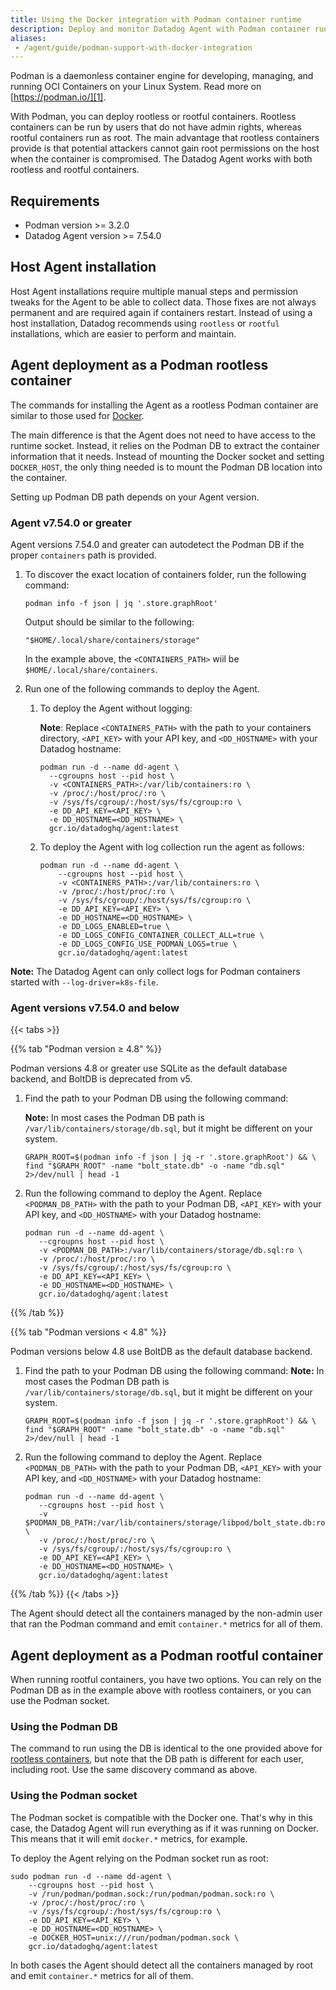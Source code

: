 ```yaml
---
title: Using the Docker integration with Podman container runtime
description: Deploy and monitor Datadog Agent with Podman container runtime using rootless and rootful containers
aliases:
 - /agent/guide/podman-support-with-docker-integration
---
```


Podman is a daemonless container engine for developing, managing, and running OCI Containers on your Linux System. Read more on [https://podman.io/][1].

With Podman, you can deploy rootless or rootful containers. Rootless containers can be run by users that do not have admin rights, whereas rootful containers run as root. The main advantage that rootless containers provide is that potential attackers cannot gain root permissions on the host when the container is compromised. The Datadog Agent works with both rootless and rootful containers.

## Requirements

* Podman version >= 3.2.0
* Datadog Agent version >= 7.54.0

## Host Agent installation

Host Agent installations require multiple manual steps and permission tweaks for the Agent to be able to collect data. Those fixes are not always permanent and are required again if containers restart. Instead of using a host installation, Datadog recommends using `rootless` or `rootful` installations, which are easier to perform and maintain.

## Agent deployment as a Podman rootless container

The commands for installing the Agent as a rootless Podman container are similar to those used for [Docker][2].

The main difference is that the Agent does not need to have access to the runtime socket. Instead, it relies on the Podman DB to extract the container information that it needs. Instead of mounting the Docker socket and setting `DOCKER_HOST`, the only thing needed is to mount the Podman DB location into the container.

Setting up Podman DB path depends on your Agent version.

### Agent v7.54.0 or greater

Agent versions 7.54.0 and greater can autodetect the Podman DB if the proper `containers` path is provided.

1. To discover the exact location of containers folder, run the following command:
   ```shell
   podman info -f json | jq '.store.graphRoot'
   ```
   Output should be similar to the following:
   ```
   "$HOME/.local/share/containers/storage"
   ```
   In the example above, the `<CONTAINERS_PATH>` wiil be `$HOME/.local/share/containers`.

1. Run one of the following commands to deploy the Agent.
   1. To deploy the Agent without logging:

      **Note**: Replace `<CONTAINERS_PATH>` with the path to your containers directory, `<API_KEY>` with your API key, and `<DD_HOSTNAME>` with your Datadog hostname:
      ```shell
      podman run -d --name dd-agent \
        --cgroupns host --pid host \
        -v <CONTAINERS_PATH>:/var/lib/containers:ro \
        -v /proc/:/host/proc/:ro \
        -v /sys/fs/cgroup/:/host/sys/fs/cgroup:ro \
        -e DD_API_KEY=<API_KEY> \
        -e DD_HOSTNAME=<DD_HOSTNAME> \
        gcr.io/datadoghq/agent:latest
      ```

    1. To deploy the Agent with log collection run the agent as follows:
       ```shell
       podman run -d --name dd-agent \
           --cgroupns host --pid host \
           -v <CONTAINERS_PATH>:/var/lib/containers:ro \
           -v /proc/:/host/proc/:ro \
           -v /sys/fs/cgroup/:/host/sys/fs/cgroup:ro \
           -e DD_API_KEY=<API_KEY> \
           -e DD_HOSTNAME=<DD_HOSTNAME> \
           -e DD_LOGS_ENABLED=true \
           -e DD_LOGS_CONFIG_CONTAINER_COLLECT_ALL=true \
           -e DD_LOGS_CONFIG_USE_PODMAN_LOGS=true \
           gcr.io/datadoghq/agent:latest
       ```

**Note:** The Datadog Agent can only collect logs for Podman containers started with `--log-driver=k8s-file`.

### Agent versions v7.54.0 and below

{{< tabs >}}

{{% tab "Podman version &ge; 4.8" %}}

Podman versions 4.8 or greater use SQLite as the default database backend, and BoltDB is deprecated from v5.

1. Find the path to your Podman DB using the following command:
   
   **Note:** In most cases the Podman DB path is `/var/lib/containers/storage/db.sql`, but it might be different on your system.

   ```shell
   GRAPH_ROOT=$(podman info -f json | jq -r '.store.graphRoot') && \
   find "$GRAPH_ROOT" -name "bolt_state.db" -o -name "db.sql" 2>/dev/null | head -1
   ```

1. Run the following command to deploy the Agent. Replace `<PODMAN_DB_PATH>` with the path to your Podman DB, `<API_KEY>` with your API key, and `<DD_HOSTNAME>` with your Datadog hostname:
    ```shell
    podman run -d --name dd-agent \
       --cgroupns host --pid host \
       -v <PODMAN_DB_PATH>:/var/lib/containers/storage/db.sql:ro \
       -v /proc/:/host/proc/:ro \
       -v /sys/fs/cgroup/:/host/sys/fs/cgroup:ro \
       -e DD_API_KEY=<API_KEY> \
       -e DD_HOSTNAME=<DD_HOSTNAME> \
       gcr.io/datadoghq/agent:latest
    ```

{{% /tab %}}

{{% tab "Podman versions &lt; 4.8" %}}

Podman versions below 4.8 use BoltDB as the default database backend.

1. Find the path to your Podman DB using the following command:
   **Note:** In most cases the Podman DB path is `/var/lib/containers/storage/db.sql`, but it might be different on your system.

   ```shell
   GRAPH_ROOT=$(podman info -f json | jq -r '.store.graphRoot') && \
   find "$GRAPH_ROOT" -name "bolt_state.db" -o -name "db.sql" 2>/dev/null | head -1
   ```

1. Run the following command to deploy the Agent. Replace `<PODMAN_DB_PATH>` with the path to your Podman DB, `<API_KEY>` with your API key, and `<DD_HOSTNAME>` with your Datadog hostname:

    ```shell
    podman run -d --name dd-agent \
       --cgroupns host --pid host \
       -v $PODMAN_DB_PATH:/var/lib/containers/storage/libpod/bolt_state.db:ro \
       -v /proc/:/host/proc/:ro \
       -v /sys/fs/cgroup/:/host/sys/fs/cgroup:ro \
       -e DD_API_KEY=<API_KEY> \
       -e DD_HOSTNAME=<DD_HOSTNAME> \
       gcr.io/datadoghq/agent:latest
    ```
{{% /tab %}}
{{< /tabs >}}

The Agent should detect all the containers managed by the non-admin user that ran the Podman command and emit `container.*` metrics for all of them.

## Agent deployment as a Podman rootful container

When running rootful containers, you have two options. You can rely on the Podman DB as in the example above with rootless containers, or you can use the Podman socket.

### Using the Podman DB

The command to run using the DB is identical to the one provided above for [rootless containers](#agent-deployment-as-a-podman-rootless-container), but note that the DB path is different for each user, including root. Use the same discovery command as above.

### Using the Podman socket

The Podman socket is compatible with the Docker one. That's why in this case, the Datadog Agent will run everything as if it was running on Docker. This means that it will emit `docker.*` metrics, for example.

To deploy the Agent relying on the Podman socket run as root:

```shell
sudo podman run -d --name dd-agent \
    --cgroupns host --pid host \
    -v /run/podman/podman.sock:/run/podman/podman.sock:ro \
    -v /proc/:/host/proc/:ro \
    -v /sys/fs/cgroup/:/host/sys/fs/cgroup:ro \
    -e DD_API_KEY=<API_KEY> \
    -e DD_HOSTNAME=<DD_HOSTNAME> \
    -e DOCKER_HOST=unix:///run/podman/podman.sock \
    gcr.io/datadoghq/agent:latest
```

In both cases the Agent should detect all the containers managed by root and emit `container.*` metrics for all of them.

[1]: https://podman.io/
[2]: /agent/docker
